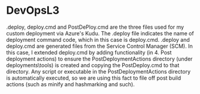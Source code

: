 # DevOpsL3

.deploy, deploy.cmd and PostDePloy.cmd are the three files used for my custom deployment via Azure's Kudu.  The .deploy file indicates the name of deployment command code, which in this case is deploy.cmd.  .deploy and deploy.cmd are generated files from the Service Control Manager (SCM).  In this case, I extended deploy.cmd by adding functionality (in 4. Post deployment actions) to ensure the PostDeploymentActions directory (under deployments\tools) is created and copying the PostDeploy.cmd to that directory.  Any script or executable in the PostDeploymentActions directory is automatically executed, so we are using this fact to file off post build actions (such as minify and hashmarking and such).
